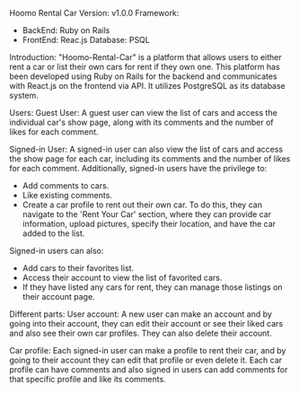 Hoomo Rental Car
Version: v1.0.0
Framework:
  - BackEnd: Ruby on Rails
  - FrontEnd: Reac.js
Database: PSQL

Introduction:
"Hoomo-Rental-Car" is a platform that allows users to either rent a car or list their own cars for rent if they own one. This platform has been developed using Ruby on Rails for the backend and communicates with React.js on the frontend via API. It utilizes PostgreSQL as its database system.

Users:
Guest User: A guest user can view the list of cars and access the individual car's show page, along with its comments and the number of likes for each comment.

Signed-in User: A signed-in user can also view the list of cars and access the show page for each car, including its comments and the number of likes for each comment. Additionally, signed-in users have the privilege to:

 - Add comments to cars.
 - Like existing comments.
 - Create a car profile to rent out their own car. To do this, they can navigate to the 'Rent Your Car' section, where they can provide car information, upload pictures, specify their location, and have the car added    to the list.

Signed-in users can also:

 - Add cars to their favorites list.
 - Access their account to view the list of favorited cars.
 - If they have listed any cars for rent, they can manage those listings on their account page.

Different parts:
User account:
A new user can make an account and by going into their account, they can edit their account or see their liked cars and also see their own car profiles. They can also delete their account.

Car profile:
Each signed-in user can make a profile to rent their car, and by going to their account they can edit that profile or even delete it.
Each car profile can have comments and also signed in users can add comments for that specific profile and like its comments.
